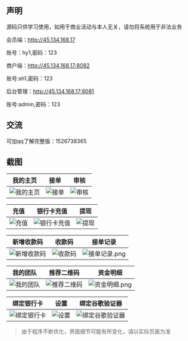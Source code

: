 ## 声明

源码只供学习使用，如用于商业活动与本人无关，请勿将系统用于非法业务


会员端：http://45.134.168.17


账号：hy1,密码：123

商户端：http://45.134.168.17:8082


账号:sh1,密码：123

后台管理：http://45.134.168.17:8081


账号:admin,密码：123


## 交流
可加qq了解完整版：1526738365

## 截图

| 我的主页 | 接单 | 审核 |
| :------: | :------: | :------: |
| ![我的主页](https://www.helloimg.com/images/2020/07/04/zhuye0571d3deb42c329a.png) | ![接单](https://www.helloimg.com/images/2020/07/04/jiedanff4507ddc8060159.png) | ![审核](https://www.helloimg.com/images/2020/07/04/shenhed5871c193be4ad27.png) |

| 充值 | 银行卡充值 | 提现 |
| :------: | :------: | :------: |
| ![充值](https://www.helloimg.com/images/2020/07/04/chongzhid4335c11c4d1a9ca.png) | ![银行卡充值](https://www.helloimg.com/images/2020/07/04/chongzhi25930941f32ff6092.png) | ![提现](https://www.helloimg.com/images/2020/07/04/tixian5e7af1f628d8aa3d.png) |

| 新增收款码 | 收款码 | 接单记录 |
| :------: | :------: | :------: |
| ![新增收款码](https://www.helloimg.com/images/2020/07/04/shoukuanma28dc808edbf09fde0.png) | ![收款码](https://www.helloimg.com/images/2020/07/04/shoukuanmab9aa3e848741d748.png) | ![接单记录.png](https://www.helloimg.com/images/2020/07/04/jiedanjilu1023cd84c28f948a.png) |

| 我的团队 | 推荐二维码 | 资金明细 |
| :------: | :------: | :------: |
| ![我的团队](https://www.helloimg.com/images/2020/07/04/wodetuanduic3a8b20e0785519f.png) | ![推荐二维码](https://www.helloimg.com/images/2020/07/04/tuijianerweimaaef82b994e844786.png) | ![资金明细.png](https://www.helloimg.com/images/2020/07/04/zijinmingxi1710d467bc8f0e3b.png) |

| 绑定银行卡 | 设置 | 绑定谷歌验证器 |
| :------: | :------: | :------: |
| ![绑定银行卡](https://www.helloimg.com/images/2020/07/04/yinhangkabf2c635aa2f7ce3f.png) | ![设置](https://www.helloimg.com/images/2020/07/04/shezhib64ce9211a314897.png) | ![绑定谷歌验证器](https://www.helloimg.com/images/2020/07/04/gugeyanzhengma51eedc1f002e1572.png) |


> 由于程序不断优化，界面细节可能有所变化，请以实际页面为准
